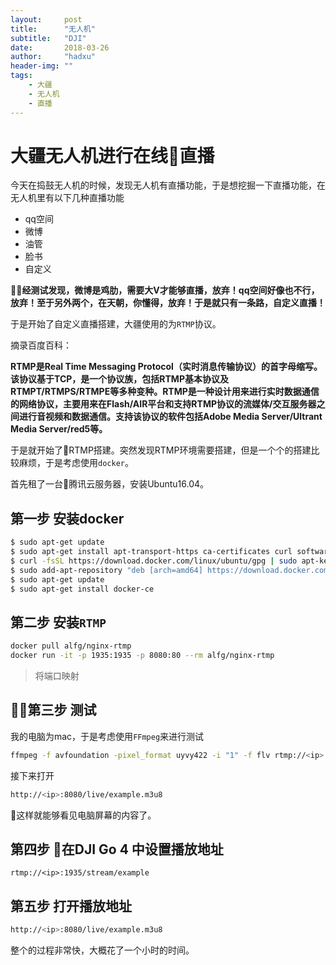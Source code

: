 ```yaml
---
layout:     post
title:      "无人机"
subtitle:   "DJI"
date:       2018-03-26
author:     "hadxu"
header-img: ""
tags:
    - 大疆
    - 无人机
    - 直播
---
```


# 大疆无人机进行在线直播

今天在捣鼓无人机的时候，发现无人机有直播功能，于是想挖掘一下直播功能，在无人机里有以下几种直播功能

* qq空间
* 微博
* 油管
* 脸书
* 自定义

**经测试发现，微博是鸡肋，需要大V才能够直播，放弃！qq空间好像也不行，放弃！至于另外两个，在天朝，你懂得，放弃！于是就只有一条路，自定义直播！**

于是开始了自定义直播搭建，大疆使用的为```RTMP```协议。

摘录百度百科：

**RTMP是Real Time Messaging Protocol（实时消息传输协议）的首字母缩写。该协议基于TCP，是一个协议族，包括RTMP基本协议及RTMPT/RTMPS/RTMPE等多种变种。RTMP是一种设计用来进行实时数据通信的网络协议，主要用来在Flash/AIR平台和支持RTMP协议的流媒体/交互服务器之间进行音视频和数据通信。支持该协议的软件包括Adobe Media Server/Ultrant Media Server/red5等。**

于是就开始了RTMP搭建。突然发现RTMP环境需要搭建，但是一个个的搭建比较麻烦，于是考虑使用```docker```。

首先租了一台腾讯云服务器，安装Ubuntu16.04。

## 第一步 安装docker

```sh
$ sudo apt-get update
$ sudo apt-get install apt-transport-https ca-certificates curl software-properties-common
$ curl -fsSL https://download.docker.com/linux/ubuntu/gpg | sudo apt-key add -
$ sudo add-apt-repository "deb [arch=amd64] https://download.docker.com/linux/ubuntu $(lsb_release -cs) stable"
$ sudo apt-get update
$ sudo apt-get install docker-ce
```

## 第二步 安装```RTMP```

```sh
docker pull alfg/nginx-rtmp
docker run -it -p 1935:1935 -p 8080:80 --rm alfg/nginx-rtmp
```

> 将端口映射 

## 第三步 测试

我的电脑为mac，于是考虑使用```FFmpeg```来进行测试

```sh
ffmpeg -f avfoundation -pixel_format uyvy422 -i "1" -f flv rtmp://<ip>:1935/stream/example
```

接下来打开

```sh
http://<ip>:8080/live/example.m3u8
```

这样就能够看见电脑屏幕的内容了。

## 第四步 在DJI Go 4 中设置播放地址

```
rtmp://<ip>:1935/stream/example
```

## 第五步 打开播放地址

```sh
http://<ip>:8080/live/example.m3u8
```

整个的过程非常快，大概花了一个小时的时间。
